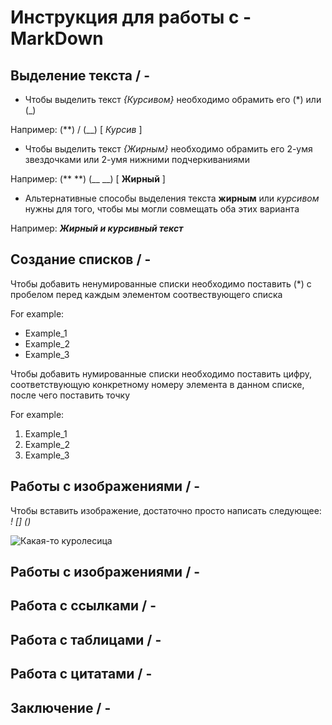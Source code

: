 # Инструкция для работы с - MarkDown

## Выделение текста / -

* Чтобы выделить текст *{Курсивом}* необходимо обрамить
его (*) или (_)

Например: (**) / (__) [ *Курсив* ]

* Чтобы выделить текст *{Жирным}* необходимо обрамить
его 2-умя звездочками или 2-умя нижними подчеркиваниями

Например: (** **) (__ __) [ **Жирный** ]

* Альтернативные способы выделения текста __жирным__ или _курсивом_ нужны для того, чтобы мы могли совмещать оба этих варианта

Например: *__Жирный и курсивный текст__*

## Создание списков / -

Чтобы добавить ненумированные списки необходимо поставить (*) c пробелом перед каждым элементом соотвествующего списка

For example:

* Example_1
* Example_2
* Example_3

Чтобы добавить нумированные списки необходимо поставить цифру, соответствующую конкретному номеру элемента в данном списке, после чего поставить точку

For example:

1. Example_1
2. Example_2
3. Example_3

## Работы с изображениями / - 

Чтобы вставить изображение, достаточно просто написать следующее: _! [] ()_

![Какая-то куролесица](images1.png)

## Работы с изображениями / -

## Работа с ссылками / -

## Работа с таблицами / -

## Работа с цитатами / -

## Заключение / -